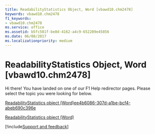 ```yaml
---
title: ReadabilityStatistics Object, Word [vbawd10.chm2478]
keywords: vbawd10.chm2478
f1_keywords:
- vbawd10.chm2478
ms.service: office
ms.assetid: b5fc581f-be8d-4162-a4c9-652289e45856
ms.date: 06/08/2017
ms.localizationpriority: medium
---
```



# ReadabilityStatistics Object, Word [vbawd10.chm2478]

Hi there! You have landed on one of our F1 Help redirector pages. Please select the topic you were looking for below.

[ReadabilityStatistics object (Word)ee4b6086-307d-a1be-bcf4-abeb690c396e](https://msdn.microsoft.com/library/ee4b6086-307d-a1be-bcf4-abeb690c396e%28Office.15%29.aspx)

[ReadabilityStatistics object (Word)](https://msdn.microsoft.com/library/eabef73c-f837-435a-cfec-b76082cc0f7e%28Office.15%29.aspx)

[!include[Support and feedback](~/includes/feedback-boilerplate.md)]